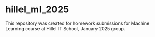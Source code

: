 # hillel_ml_2025

This repository was created for homework submissions for Machine Learning course at Hillel IT School, January 2025 group.
